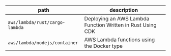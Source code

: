 | path                           | description                                                |
| ------------------------------ | ---------------------------------------------------------- |
| `aws/lambda/rust/cargo-lambda` | Deploying an AWS Lambda Function Written in Rust Using CDK |
| `aws/lambda/nodejs/container`  | AWS Lambda functions using the Docker type                 |
